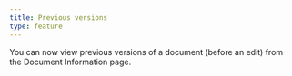 ```yaml
---
title: Previous versions
type: feature
---
```


You can now view previous versions of a document (before an edit) from the Document Information page.
